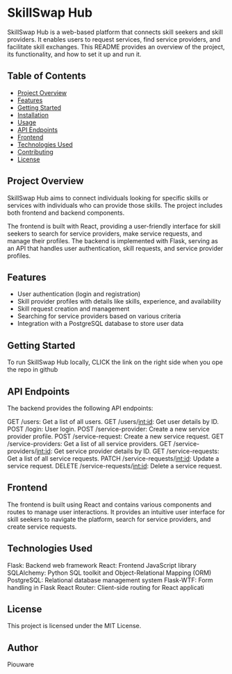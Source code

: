 # SkillSwap Hub

SkillSwap Hub is a web-based platform that connects skill seekers and skill providers. It enables users to request services, find service providers, and facilitate skill exchanges. This README provides an overview of the project, its functionality, and how to set it up and run it.

## Table of Contents

- [Project Overview](#project-overview)
- [Features](#features)
- [Getting Started](#getting-started)
- [Installation](#installation)
- [Usage](#usage)
- [API Endpoints](#api-endpoints)
- [Frontend](#frontend)
- [Technologies Used](#technologies-used)
- [Contributing](#contributing)
- [License](#license)

## Project Overview

SkillSwap Hub aims to connect individuals looking for specific skills or services with individuals who can provide those skills. The project includes both frontend and backend components.

The frontend is built with React, providing a user-friendly interface for skill seekers to search for service providers, make service requests, and manage their profiles. The backend is implemented with Flask, serving as an API that handles user authentication, skill requests, and service provider profiles.

## Features

- User authentication (login and registration)
- Skill provider profiles with details like skills, experience, and availability
- Skill request creation and management
- Searching for service providers based on various criteria
- Integration with a PostgreSQL database to store user data

## Getting Started

To run SkillSwap Hub locally, CLICK the link on the right side when you ope the repo in github 


## API Endpoints
The backend provides the following API endpoints:

GET /users: Get a list of all users.
GET /users/<int:id>: Get user details by ID.
POST /login: User login.
POST /service-provider: Create a new service provider profile.
POST /service-request: Create a new service request.
GET /service-providers: Get a list of all service providers.
GET /service-providers/<int:id>: Get service provider details by ID.
GET /service-requests: Get a list of all service requests.
PATCH /service-requests/<int:id>: Update a service request.
DELETE /service-requests/<int:id>: Delete a service request.


## Frontend
The frontend is built using React and contains various components and routes to manage user interactions. It provides an intuitive user interface for skill seekers to navigate the platform, search for service providers, and create service requests.

## Technologies Used
Flask: Backend web framework
React: Frontend JavaScript library
SQLAlchemy: Python SQL toolkit and Object-Relational Mapping (ORM)
PostgreSQL: Relational database management system
Flask-WTF: Form handling in Flask
React Router: Client-side routing for React applicati


## License
This project is licensed under the MIT License.
## Author
Piouware 